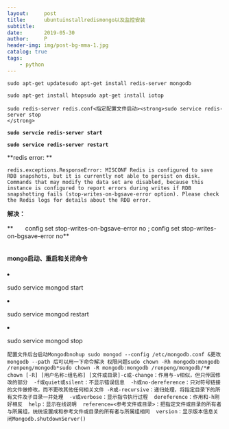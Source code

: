 ```yaml
---
layout:     post
title:      ubuntuinstallredismongo以及监控安装
subtitle:   
date:       2019-05-30
author:     P
header-img: img/post-bg-mma-1.jpg
catalog: true
tags:
    - python
---
```

```
sudo apt-get updatesudo apt-get install redis-server mongodb
```

```
sudo apt-get install htopsudo apt-get install iotop
```

```
sudo redis-server redis.conf<指定配置文件启动><strong>sudo service redis-server stop
</strong>
```

**`sudo servcie redis-server start`**

**`sudo service redis-server restart`**

 

**redis error: **

```
redis.exceptions.ResponseError: MISCONF Redis is configured to save RDB snapshots, but it is currently not able to persist on disk. Commands that may modify the data set are disabled, because this instance is configured to report errors during writes if RDB snapshotting fails (stop-writes-on-bgsave-error option). Please check the Redis logs for details about the RDB error.
```

**解决：**

**　　config set stop-writes-on-bgsave-error no ;    config set stop-writes-on-bgsave-error no**

```

```

#### mongo启动、重启和关闭命令

<li>

sudo service mongod start

</li>
<li>

sudo service mongod restart

</li>
<li>

sudo service mongod stop

</li>

```
配置文件后台启动Mongodbnohup sudo mongod --config /etc/mongodb.conf &更改mongodb --path 后可以用一下命令解决 权限问题sudo chown -Rh mongodb:mongodb /renpeng/mongodb*sudo chown -R mongodb:mongodb /renpeng/mongodb/*# chown [-R] [用户名称:组名称] [文件或目录]-c或-change：作用与-v相似，但只传回修改的部分  -f或quiet或silent：不显示错误信息  -h或no-dereference：只对符号链接的文件做修改，而不更改其他任何相关文件 -R或-recursive：递归处理，将指定目录下的所有文件及子目录一并处理  -v或verbose：显示指令执行过程  dereference：作用和-h刚好相反  help：显示在线说明  reference=<参考文件或目录>：把指定文件或目录的所有者与所属组，统统设置成和参考文件或目录的所有者与所属组相同  version：显示版本信息关闭Mongodb.shutdownServer()
```
